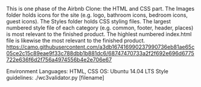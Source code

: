 This is one phase of the Airbnb Clone: the HTML and CSS part. The Images folder holds icons for the site (e.g. logo, bathroom icons, bedroom icons, guest icons). The Styles folder holds CSS styling files. The largest numbered style file of each category (e.g. common, footer, header, places) is most relevant to the finished product. The highlest numbered index.html file is likewise the most relevant to the finished product.
https://camo.githubusercontent.com/a3db167416990237990736eb81ae65c05ce2c15c89eae9f33c788dbb1b881dc6/68747470733a2f2f692e696d6775722e636f6d2f756a4974556b4e2e706e67

Environment
Languages: HTML, CSS
OS: Ubuntu 14.04 LTS
Style guidelines: ./wc3validator.py [filename]
